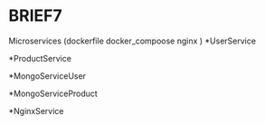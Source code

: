 # BRIEF7
Microservices (dockerfile docker_compoose  nginx )
*UserService

*ProductService

*MongoServiceUser

*MongoServiceProduct

*NginxService
